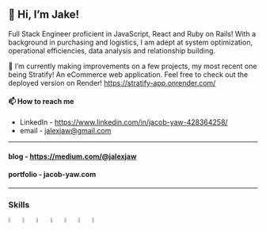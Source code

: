 ## 👋 Hi, I’m Jake!
Full Stack Engineer proficient in JavaScript, React and Ruby on Rails! With a background in purchasing and logistics, I am adept at system optimization, operational efficiencies, data analysis and relationship building.

🌱 I’m currently making improvements on a few projects, my most recent one being Stratify! An eCommerce web application. Feel free to check out the deployed version on Render! https://stratify-app.onrender.com/

#### 📫 How to reach me
- LinkedIn - https://www.linkedin.com/in/jacob-yaw-428364258/
- email - jalexjaw@gmail.com
---
#### blog - https://medium.com/@jalexjaw

#### portfolio - jacob-yaw.com
---
### Skills
<img height="5%" width="5%" align="left" src="https://cdn.jsdelivr.net/gh/devicons/devicon/icons/javascript/javascript-original.svg" />
<img height="5%" width="5%" align="left" src="https://cdn.jsdelivr.net/gh/devicons/devicon/icons/react/react-original.svg" />
<img height="5%" width="5%" align="left" src="https://cdn.jsdelivr.net/gh/devicons/devicon/icons/ruby/ruby-plain.svg" />
<img height="5%" width="5%" align="left" src="https://cdn.jsdelivr.net/gh/devicons/devicon/icons/rails/rails-plain-wordmark.svg" />
<img height="5%" width="5%" align="left" src="https://cdn.jsdelivr.net/gh/devicons/devicon/icons/postgresql/postgresql-original.svg" />
<img height="5%" width="5%" align="left" src="https://cdn.jsdelivr.net/gh/devicons/devicon/icons/sqlite/sqlite-original.svg" />
<img height="5%" width="5%" align="left" src="https://cdn.jsdelivr.net/gh/devicons/devicon/icons/html5/html5-original.svg" />


<!---
Huntysaurus/Huntysaurus is a ✨ special ✨ repository because its `README.md` (this file) appears on your GitHub profile.
You can click the Preview link to take a look at your changes.
--->
